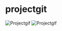 # projectgit
![Projectgif](https://github.com/satyam-kumar94/projectgit/assets/109272647/d60f731f-3e78-4ff9-8e0c-2cb600c0638e)
![Projectgif](https://github.com/satyam-kumar94/projectgit/assets/109272647/1928f586-605e-4bcf-96fa-4775614a5a60)
